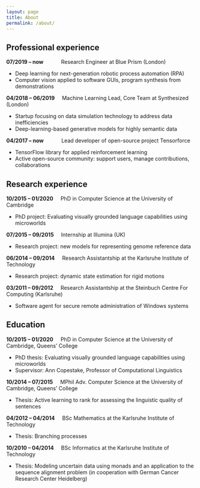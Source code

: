 ```yaml
---
layout: page
title: About
permalink: /about/
---
```



## Professional experience

**07/2019 – now** &nbsp; &nbsp; &nbsp; &nbsp; &nbsp;&nbsp; Research Engineer at Blue Prism (London)
- Deep learning for next-generation robotic process automation (RPA)
- Computer vision applied to software GUIs, program synthesis from demonstrations

**04/2018 – 06/2019** &nbsp; &nbsp; Machine Learning Lead, Core Team at Synthesized (London)
- Startup focusing on data simulation technology to address data inefficiencies
- Deep-learning-based generative models for highly semantic data

**04/2017 – now** &nbsp; &nbsp; &nbsp; &nbsp; &nbsp;&nbsp; Lead developer of open-source project Tensorforce
- TensorFlow library for applied reinforcement learning
- Active open-source community: support users, manage contributions, collaborations



## Research experience

**10/2015 – 01/2020** &nbsp; &nbsp; PhD in Computer Science at the University of Cambridge
- PhD project: Evaluating visually grounded language capabilities using microworlds

**07/2015 – 09/2015** &nbsp; &nbsp; Internship at Illumina (UK)
- Research project: new models for representing genome reference data

**06/2014 – 09/2014** &nbsp; &nbsp; Research Assistantship at the Karlsruhe Institute of Technology
- Research project: dynamic state estimation for rigid motions

**03/2011 – 09/2012** &nbsp; &nbsp; Research Assistantship at the Steinbuch Centre For Computing (Karlsruhe)
- Software agent for secure remote administration of Windows systems



## Education

**10/2015 – 01/2020** &nbsp; &nbsp; PhD in Computer Science at the University of Cambridge, Queens’ College
- PhD thesis: Evaluating visually grounded language capabilities using microworlds
- Supervisor: Ann Copestake, Professor of Computational Linguistics

**10/2014 – 07/2015** &nbsp; &nbsp; MPhil Adv. Computer Science at the University of Cambridge, Queens’ College
- Thesis: Active learning to rank for assessing the linguistic quality of sentences

**04/2012 – 04/2014** &nbsp; &nbsp; BSc Mathematics at the Karlsruhe Institute of Technology
- Thesis: Branching processes

**10/2010 – 04/2014** &nbsp; &nbsp; BSc Informatics at the Karlsruhe Institute of Technology
- Thesis: Modeling uncertain data using monads and an application to the sequence alignment problem (in cooperation with German Cancer Research Center Heidelberg)
